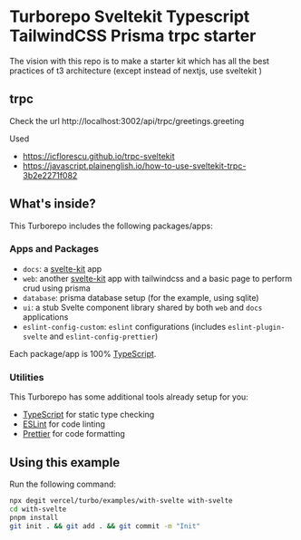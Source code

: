 # Turborepo Sveltekit Typescript TailwindCSS Prisma trpc starter

The vision with this repo is to make a starter kit which has all the best practices of t3 architecture (except instead of nextjs, use sveltekit )

## trpc

Check the url http://localhost:3002/api/trpc/greetings.greeting

Used

- https://icflorescu.github.io/trpc-sveltekit
- https://javascript.plainenglish.io/how-to-use-sveltekit-trpc-3b2e2271f082

## What's inside?

This Turborepo includes the following packages/apps:

### Apps and Packages

- `docs`: a [svelte-kit](https://kit.svelte.dev/) app
- `web`: another [svelte-kit](https://kit.svelte.dev/) app with tailwindcss and a basic page to perform crud using prisma
- `database`: prisma database setup (for the example, using sqlite)
- `ui`: a stub Svelte component library shared by both `web` and `docs` applications
- `eslint-config-custom`: `eslint` configurations (includes `eslint-plugin-svelte` and `eslint-config-prettier`)

Each package/app is 100% [TypeScript](https://www.typescriptlang.org/).

### Utilities

This Turborepo has some additional tools already setup for you:

- [TypeScript](https://www.typescriptlang.org/) for static type checking
- [ESLint](https://eslint.org/) for code linting
- [Prettier](https://prettier.io) for code formatting

## Using this example

Run the following command:

```sh
npx degit vercel/turbo/examples/with-svelte with-svelte
cd with-svelte
pnpm install
git init . && git add . && git commit -m "Init"
```
